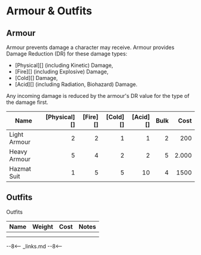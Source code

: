 
# Armour & Outfits

## Armour

Armour prevents damage a character may receive. Armour provides Damage Reduction
(DR) for these damage types:

* [Physical][] (including Kinetic) Damage,
* [Fire][] (including Explosive) Damage,
* [Cold][] Damage,
* [Acid][] (including Radiation, Biohazard) Damage.

Any incoming damage is reduced by the armour's DR value for the type of the
damage first.

| Name         | [Physical][] | [Fire][] | [Cold][] | [Acid][] | Bulk |  Cost |
| ------------ | -----------: | -------: | -------: | -------: | ---: | ----: |
| Light Armour |            2 |        2 |        1 |        1 |    2 |   200 |
| Heavy Armour |            5 |        4 |        2 |        2 |    5 | 2.000 |
| Hazmat Suit  |            1 |        5 |        5 |       10 |    4 |  1500 |

## Outfits

Outfits

| Name | Weight | Cost | Notes |
| ---- | -----: | ---: | ----- |
|      |        |      |       |
|      |        |      |       |

--8<--
_links.md
--8<--
